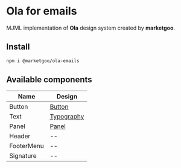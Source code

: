 # Ola for emails

MJML implementation of **Ola** design system created by **marketgoo**.

## Install

```sh
npm i @marketgoo/ola-emails
```

## Available components

Name | Design
-----|-------
Button | [Button](https://zeroheight.com/22mjgbuf6/p/60c52c)
Text | [Typography](https://zeroheight.com/22mjgbuf6/p/09840f)
Panel | [Panel](https://zeroheight.com/22mjgbuf6/p/92dbc5)
Header | --
FooterMenu | --
Signature | --
